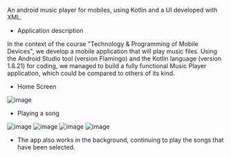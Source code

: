 An android music player for mobiles, using Kotlin and a UI developed with XML.

- Application description

In the context of the course "Technology & Programming of Mobile Devices", we develop a mobile application that will play music files. Using the Android Studio tool (version Flamingo) and the Kotlin language (version 1.8.21) for coding, we managed to build a fully functional Music Player application, which could be compared to others of its kind.

- Home Screen

![image](https://github.com/user-attachments/assets/7895cc09-630e-4624-9bbb-51937d7f1b3d)

- Playing a song

![image](https://github.com/user-attachments/assets/575adf5a-e8a0-4403-a093-0a50a59b1ffd)
![image](https://github.com/user-attachments/assets/5ff00525-b016-4d50-9606-858ed5d6bc32)
![image](https://github.com/user-attachments/assets/6e25238d-34da-4b6f-8230-b8713b9eacad)
![image](https://github.com/user-attachments/assets/536600a2-b809-43cd-854f-fa18e4bffc01)

- The app also works in the background, continuing to play the songs that have been selected.
